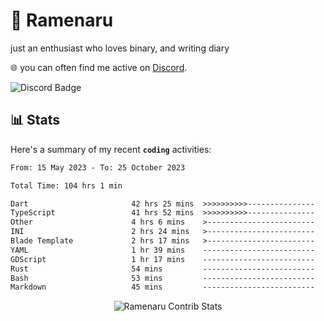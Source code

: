 # 🍜 Ramenaru
just an enthusiast who loves binary, and writing diary

🌐 you can often find me active on [Discord](https://discordapp.com/users/503291004200157185).

![Discord Badge](https://dcbadge.vercel.app/api/shield/503291004200157185)

## 📊 Stats

Here's a summary of my recent **`coding`** activities:

<!--START_SECTION:waka-->

```txt
From: 15 May 2023 - To: 25 October 2023

Total Time: 104 hrs 1 min

Dart                       42 hrs 25 mins  >>>>>>>>>>---------------   40.78 %
TypeScript                 41 hrs 52 mins  >>>>>>>>>>---------------   40.25 %
Other                      4 hrs 6 mins    >------------------------   03.94 %
INI                        2 hrs 24 mins   >------------------------   02.32 %
Blade Template             2 hrs 17 mins   >------------------------   02.21 %
YAML                       1 hr 39 mins    -------------------------   01.60 %
GDScript                   1 hr 17 mins    -------------------------   01.24 %
Rust                       54 mins         -------------------------   00.87 %
Bash                       53 mins         -------------------------   00.86 %
Markdown                   45 mins         -------------------------   00.72 %
```

<!--END_SECTION:waka-->

<div style="text-align: center;">
   <img align="center" src="https://github-readme-streak-stats.herokuapp.com/?user=Ramenaru&theme=dark&card_width=520" alt="Ramenaru Contrib Stats" />
</div>



